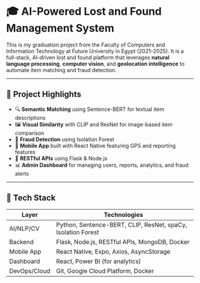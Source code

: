 # 🎓 AI-Powered Lost and Found Management System

This is my graduation project from the Faculty of Computers and Information Technology at Future University in Egypt (2021–2025). It is a full-stack, AI-driven lost and found platform that leverages **natural language processing**, **computer vision**, and **geolocation intelligence** to automate item matching and fraud detection.

---

## 📌 Project Highlights

- 🔍 **Semantic Matching** using Sentence-BERT for textual item descriptions
- 🖼️ **Visual Similarity** with CLIP and ResNet for image-based item comparison
- 🚨 **Fraud Detection** using Isolation Forest
- 📱 **Mobile App** built with React Native featuring GPS and reporting features
- 🧠 **RESTful APIs** using Flask & Node.js
- 📊 **Admin Dashboard** for managing users, reports, analytics, and fraud alerts

---

## 🧠 Tech Stack

| Layer           | Technologies                                                                 |
|----------------|--------------------------------------------------------------------------------|
| AI/NLP/CV       | Python, Sentence-BERT, CLIP, ResNet, spaCy, Isolation Forest                  |
| Backend         | Flask, Node.js, RESTful APIs, MongoDB, Docker                                 |
| Mobile App      | React Native, Expo, Axios, AsyncStorage                                       |
| Dashboard       | React, Power BI (for analytics)                                               |
| DevOps/Cloud    | Git, Google Cloud Platform, Docker    
